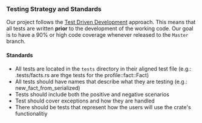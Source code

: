 ### Testing Strategy and Standards

Our project follows the [Test Driven Development](https://en.wikipedia.org/wiki/Test-driven_development) approach. This means that all tests are written __prior__ to the development of the working code. Our goal is to have a 90% or high code coverage whenever released to the `Master` branch.

#### Standards
- All tests are located in the `tests` directory in their aligned test file (e.g.: .tests/facts.rs are thge tests for the profile::fact::Fact)
- All tests should have names that describe what they are testing (e.g.: new_fact_from_serialized)
- Tests should include both the positive and negative scenarios
- Test should cover exceptions and how they are handled
- There should be tests that represent how the users will use the crate's functionalitiy  